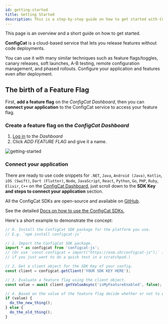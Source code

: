 ```yaml
---
id: getting-started
title: Getting Started
description: This is a step-by-step guide on how to get started with ConfigCat feature flags and on how to implement feature flags in an application.
---
```


This page is an overview and a short guide on how to get started.

**ConfigCat** is a cloud-based service that lets you release features without code deployments.

You can use it with many similar techniques such as feature flags/toggles, canary releases, soft launches, A-B testing, remote configuration management, and phased rollouts. Configure your application and features even after deployment.

## The birth of a Feature Flag

First, **add a feature flag** on the _ConfigCat Dashboard_,
then you can **connect your application** to the ConfigCat service to access your feature flag.

### Create a feature flag on the _ConfigCat Dashboard_

1. <a href="https://app.configcat.com/auth/login" target="_blank">Log in</a> to the _Dashboard_
2. Click _ADD FEATURE FLAG_ and give it a name.

<img src="/docs/assets/getting-started-1.png" className="zoomable" alt="getting-started" />

### Connect your application

There are ready to use code snippets for `.NET`, `Java`, `Android (Java)`, `Kotlin`, `iOS (Swift)`, `Dart (Flutter)`, `Node`, `JavaScript`, `React`, `Python`, `Go`, `PHP`, `Ruby`, `Elixir`, `C++` on the <a href="https://app.configcat.com" target="_blank">ConfigCat Dashboard</a>, just scroll down to the **SDK Key and steps to connect your application** section.

All the ConfigCat SDKs are open-source and available on <a href="https://github.com/configcat" target="_blank">GitHub</a>.

See the detailed [Docs on how to use the ConfigCat SDKs.](/sdk-reference/overview.md)

Here's a short example to demonstrate the concept:

```js
// 0. Install the ConfigCat SDK package for the platform you use.
// E.g. `npm install configcat-js`

// 1. Import the ConfigCat SDK package.
import * as configcat from 'configcat-js';
// (Or use `const configcat = import("https://esm.sh/configcat-js");` instead
// if you just want to do a quick test in a scratchpad.)

// 2. Get a client object for the SDK Key of your config.
const client = configcat.getClient('YOUR SDK KEY HERE');

// 3. Evaluate a feature flag using the client object.
const value = await client.getValueAsync('isMyFeatureEnabled', false);

// 4. Based on the value of the feature flag decide whether or not to enable the related feature.
if (value) {
  do_the_new_thing();
} else {
  do_the_old_thing();
}
```

